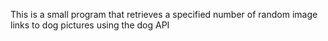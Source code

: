 This is a small program that retrieves a specified number of random image links to dog pictures using the dog API